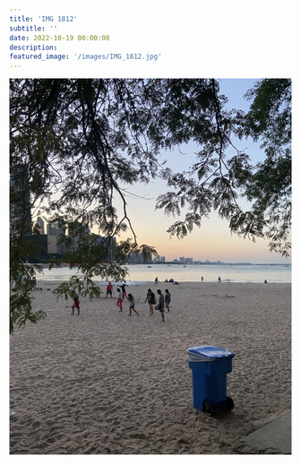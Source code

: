 ```yaml
---
title: 'IMG 1812'
subtitle: ''
date: 2022-10-19 00:00:00
description: 
featured_image: '/images/IMG_1812.jpg'
---
```


![](/images/IMG_1812.jpg)

